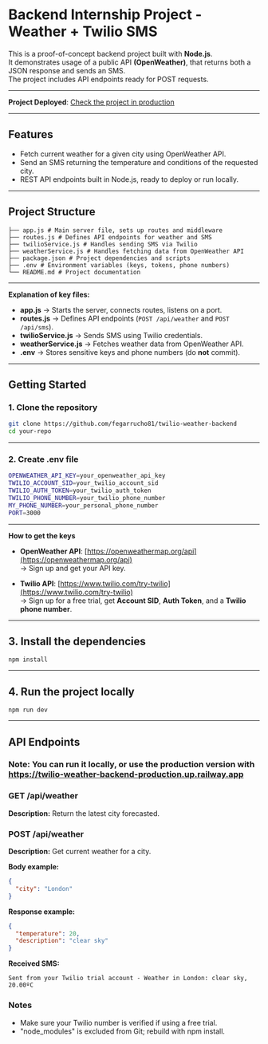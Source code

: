 # Backend Internship Project - Weather + Twilio SMS

This is a proof-of-concept backend project built with **Node.js**.  
It demonstrates usage of a public API **(OpenWeather)**, that returns both a JSON response and sends an SMS.  
The project includes API endpoints ready for POST requests.

---

**Project Deployed**: [Check the project in production](https://twilio-weather-backend-production.up.railway.app/api/weather)

---

## Features

- Fetch current weather for a given city using OpenWeather API.
- Send an SMS returning the temperature and conditions of the requested city.
- REST API endpoints built in Node.js, ready to deploy or run locally.

---

## Project Structure

```
├── app.js # Main server file, sets up routes and middleware
├── routes.js # Defines API endpoints for weather and SMS
├── twilioService.js # Handles sending SMS via Twilio
├── weatherService.js # Handles fetching data from OpenWeather API
├── package.json # Project dependencies and scripts
├── .env # Environment variables (keys, tokens, phone numbers)
└── README.md # Project documentation
```

---

**Explanation of key files:**

- **app.js** → Starts the server, connects routes, listens on a port.  
- **routes.js** → Defines API endpoints (`POST /api/weather` and `POST /api/sms`).  
- **twilioService.js** → Sends SMS using Twilio credentials.  
- **weatherService.js** → Fetches weather data from OpenWeather API.  
- **.env** → Stores sensitive keys and phone numbers (do **not** commit).  

---

## Getting Started

### 1. Clone the repository

```bash
git clone https://github.com/fegarrucho81/twilio-weather-backend
cd your-repo
```

---

### 2. Create .env file

```bash
OPENWEATHER_API_KEY=your_openweather_api_key
TWILIO_ACCOUNT_SID=your_twilio_account_sid
TWILIO_AUTH_TOKEN=your_twilio_auth_token
TWILIO_PHONE_NUMBER=your_twilio_phone_number
MY_PHONE_NUMBER=your_personal_phone_number
PORT=3000
```
--- 

**How to get the keys**
- **OpenWeather API**: [https://openweathermap.org/api](https://openweathermap.org/api)  
  → Sign up and get your API key.

- **Twilio API**: [https://www.twilio.com/try-twilio](https://www.twilio.com/try-twilio)  
  → Sign up for a free trial, get **Account SID**, **Auth Token**, and a **Twilio phone number**.

---

## 3. Install the dependencies

```
npm install
```

---

## 4. Run the project locally
```
npm run dev
```

---

## API Endpoints 
### Note: You can run it locally, or use the production version with https://twilio-weather-backend-production.up.railway.app


### GET /api/weather
**Description:** Return the latest city forecasted.

### POST /api/weather
**Description:** Get current weather for a city.

**Body example:**
```json
{
  "city": "London"
}
```
**Response example:**
```json
{
  "temperature": 20,
  "description": "clear sky"
}
```

**Received SMS:**
```
Sent from your Twilio trial account - Weather in London: clear sky, 20.00ºC
```

### Notes
+ Make sure your Twilio number is verified if using a free trial.
+ "node_modules" is excluded from Git; rebuild with npm install.
